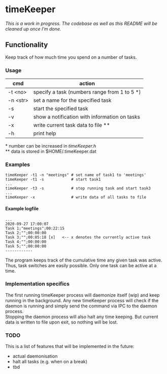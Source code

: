# timeKeeper

_This is a work in progress. The codebase as well as this README will be cleaned up once I'm done._

## Functionality

Keep track of how much time you spend on a number of tasks.


### Usage

| cmd|action |
|----|-------|
|-t \<no\>   | specify a task (numbers range from 1 to 5 \*)  
|-n \<str\>  | set a name for the specified task  
|-s          | start the specified task
|-v          | show a notification with information on tasks
|-x          | write current task data to file \*\*
|-h          | print help

\* number can be increased in _timeKeeper.h_  
\*\* data is stored in $HOME/.timeKeeper.dat

### Examples

    timeKeeper -t1 -n "meetings" # set name of task1 to 'meetings'
    timeKeeper -t1 -s            # start task1
    ...
    timeKeeper -t3 -s            # stop running task and start task3
    ...
    timeKeeper -x                # write data of all tasks to file


#### Example logfile

    ...
    2020-09-27 17:00:07
    Task 1;"meetings";00:22:15
    Task 2;"";00:00:00
    Task 3;"";00:05:18 [x]   <-- x denotes the currently active task
    Task 4;"";00:00:00
    Task 5;"";00:00:00
    ------------


The program keeps track of the cumulative time any given task was active. Thus, task switches are easily possible. Only one task can be active at a time.

### Implementation specifics

The first running timeKeeper process will daemonize itself (wip) and keep running in the background. Any new timeKeeper process will check if the daemon is running and simply send the command via IPC to the daemon process.  
Stopping the daemon process will also halt any time keeping. But current data is written to file upon exit, so nothing will be lost.

### TODO

This is a list of features that will be implemented in the future:  
*  actual daemonisation
*  halt all tasks (e.g. when on a break)
*  tbd

